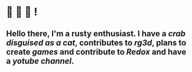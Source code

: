 # 👋 🍰 🦀 !

## Hello there, I'm a rusty enthusiast. I have a *crab disguised as a cat*, contributes to *rg3d*, plans to create *games* and contribute to *Redox* and have a *yotube channel*.
